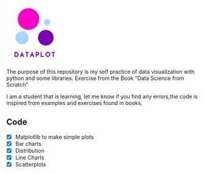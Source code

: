 <img src="img/logo.png" alt="logo" width="150" heigth="150"/>

The purpose of this repository is my self practice of data visualization with python and some libraries. Exercise from the Book "Data Science from Scratch"

I am a student that is learning, let me know if you find any errors,the code is inspired from examples and exercises found in books.

## Code

- [x] Matplotlib to make simple plots
- [x] Bar charts
- [x] Distribution
- [x] Line Charts
- [x] Scatterplots
